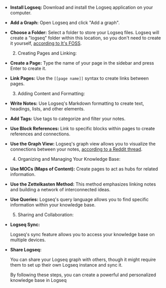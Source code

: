 - **Install Logseq:** Download and install the Logseq application on your computer.
- **Add a Graph:** Open Logseq and click "Add a graph".
- **Choose a Folder:** Select a folder to store your Logseq files. Logseq will create a "logseq" folder within this location, so you don't need to create it yourself, [according to It's FOSS](https://itsfoss.com/install-logseq-linux/). 
  
  2. Creating Pages and Linking:
- **Create a Page:** Type the name of your page in the sidebar and press Enter to create it.
- **Link Pages:** Use the `[[page name]]` syntax to create links between pages. 
  
  3. Adding Content and Formatting:
- **Write Notes:** Use Logseq's Markdown formatting to create text, headings, lists, and other elements.
- **Add Tags:** Use tags to categorize and filter your notes.
- **Use Block References:** Link to specific blocks within pages to create references and connections.
- **Use the Graph View:** Logseq's graph view allows you to visualize the connections between your notes, [according to a Reddit thread](https://www.reddit.com/r/logseq/comments/wb69g3/logseq_as_wiki_knowledge_management/). 
  
  4. Organizing and Managing Your Knowledge Base:
- **Use MOCs (Maps of Content):** Create pages to act as hubs for related information.
- **Use the Zettelkasten Method:** This method emphasizes linking notes and building a network of interconnected ideas.
- **Use Queries:** Logseq's query language allows you to find specific information within your knowledge base. 
  
  5. Sharing and Collaboration:
- **Logseq Sync:**
  
  Logseq's sync feature allows you to access your knowledge base on multiple devices.
- **Share Logseq:**
  
  You can share your Logseq graph with others, though it might require them to set up their own Logseq instance and sync it. 
  
  By following these steps, you can create a powerful and personalized knowledge base in Logseq